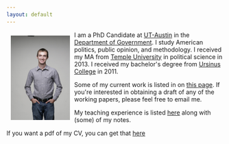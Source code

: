 ```yaml
---
layout: default
---
```


<img style="width=305px;height=435px;float:left;padding:10px;" src="/image/personal-photo.jpg" width="138" height="197">

I am a PhD Candidate at [UT-Austin](https://www.utexas.edu) in the [Department of Government](http://www.utexas.edu/cola/government/). 
I study American politics, public opinion, and methodology. 
I received my MA from [Temple University](https://temple.edu) in political science in 2013. 
I received my bachelor's degree from [Ursinus College](https://ursinus.edu) in 2011. 

Some of my current work is listed in on [this page](/Research/).
If you're interested in obtaining a draft of any of the working papers, please feel free to email me. 

My teaching experience is listed [here](/Teaching/) along with (some) of my notes. 

If you want a pdf of my CV, you can get that [here](/cv/cv.pdf)

